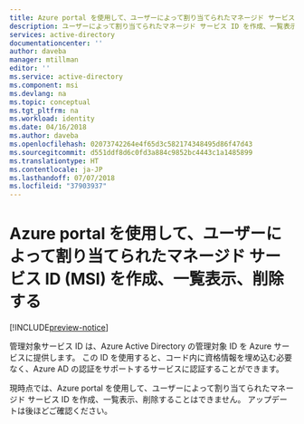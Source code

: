 ```yaml
---
title: Azure portal を使用して、ユーザーによって割り当てられたマネージド サービス ID (MSI) を管理する方法
description: ユーザーによって割り当てられたマネージド サービス ID を作成、一覧表示、削除する詳細な手順を説明します。
services: active-directory
documentationcenter: ''
author: daveba
manager: mtillman
editor: ''
ms.service: active-directory
ms.component: msi
ms.devlang: na
ms.topic: conceptual
ms.tgt_pltfrm: na
ms.workload: identity
ms.date: 04/16/2018
ms.author: daveba
ms.openlocfilehash: 02073742264e4f65d3c582174348495d86f47d43
ms.sourcegitcommit: d551ddf8d6c0fd3a884c9852bc4443c1a1485899
ms.translationtype: HT
ms.contentlocale: ja-JP
ms.lasthandoff: 07/07/2018
ms.locfileid: "37903937"
---
```

# <a name="create-list-or-delete-a-user-assigned-managed-service-identity-msi-using-the-azure-portal"></a>Azure portal を使用して、ユーザーによって割り当てられたマネージド サービス ID (MSI) を作成、一覧表示、削除する

[!INCLUDE[preview-notice](~/includes/active-directory-msi-preview-notice-ua.md)]

管理対象サービス ID は、Azure Active Directory の管理対象 ID を Azure サービスに提供します。 この ID を使用すると、コード内に資格情報を埋め込む必要なく、Azure AD の認証をサポートするサービスに認証することができます。 

現時点では、Azure portal を使用して、ユーザーによって割り当てられたマネージド サービス ID を作成、一覧表示、削除することはできません。  アップデートは後ほどご確認ください。